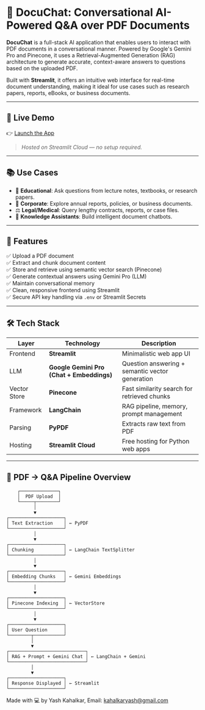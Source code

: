 # 📄 DocuChat: Conversational AI-Powered Q&A over PDF Documents

**DocuChat** is a full-stack AI application that enables users to interact with PDF documents in a conversational manner. Powered by Google's Gemini Pro and Pinecone, it uses a Retrieval-Augmented Generation (RAG) architecture to generate accurate, context-aware answers to questions based on the uploaded PDF.

Built with **Streamlit**, it offers an intuitive web interface for real-time document understanding, making it ideal for use cases such as research papers, reports, eBooks, or business documents.

---

## 🚀 Live Demo

👉 [Launch the App](https://docuchat-fsj483xk5zefo9s5ccxdl6.streamlit.app/)

> *Hosted on Streamlit Cloud — no setup required.*

---

## 📚 Use Cases

- 📘 **Educational**: Ask questions from lecture notes, textbooks, or research papers.
- 🧾 **Corporate**: Explore annual reports, policies, or business documents.
- ⚖️ **Legal/Medical**: Query lengthy contracts, reports, or case files.
- 🤖 **Knowledge Assistants**: Build intelligent document chatbots.

---

## 🧠 Features

✅ Upload a PDF document  
✅ Extract and chunk document content  
✅ Store and retrieve using semantic vector search (Pinecone)  
✅ Generate contextual answers using Gemini Pro (LLM)  
✅ Maintain conversational memory  
✅ Clean, responsive frontend using Streamlit  
✅ Secure API key handling via `.env` or Streamlit Secrets

---

## 🛠️ Tech Stack

| Layer        | Technology                              | Description                                         |
|--------------|------------------------------------------|-----------------------------------------------------|
| Frontend     | **Streamlit**                           | Minimalistic web app UI                            |
| LLM          | **Google Gemini Pro (Chat + Embeddings)** | Question answering + semantic vector generation     |
| Vector Store | **Pinecone**                            | Fast similarity search for retrieved chunks         |
| Framework    | **LangChain**                           | RAG pipeline, memory, prompt management             |
| Parsing      | **PyPDF**                               | Extracts raw text from PDF                         |
| Hosting      | **Streamlit Cloud**                     | Free hosting for Python web apps                    |

---

## 🧾 PDF → Q&A Pipeline Overview

        ┌──────────────┐
        │  PDF Upload  │
        └─────┬────────┘
              │
              ▼
    ┌────────────────────┐
    │ Text Extraction    │ ← PyPDF
    └────────────────────┘
              │
              ▼
    ┌────────────────────┐
    │ Chunking           │ ← LangChain TextSplitter
    └────────────────────┘
              │
              ▼
    ┌────────────────────┐
    │ Embedding Chunks   │ ← Gemini Embeddings
    └────────────────────┘
              │
              ▼
    ┌────────────────────┐
    │ Pinecone Indexing  │ ← VectorStore
    └────────────────────┘
              │
              ▼
    ┌────────────────────┐
    │ User Question      │
    └────────┬───────────┘
             │
             ▼
    ┌────────────────────────────┐
    │ RAG + Prompt + Gemini Chat │ ← LangChain + Gemini
    └────────────────────────────┘
             │
             ▼
    ┌────────────────────┐
    │ Response Displayed │ ← Streamlit
    └────────────────────┘

Made with 💻 by Yash Kahalkar, Email: kahalkaryash@gmail.com 
